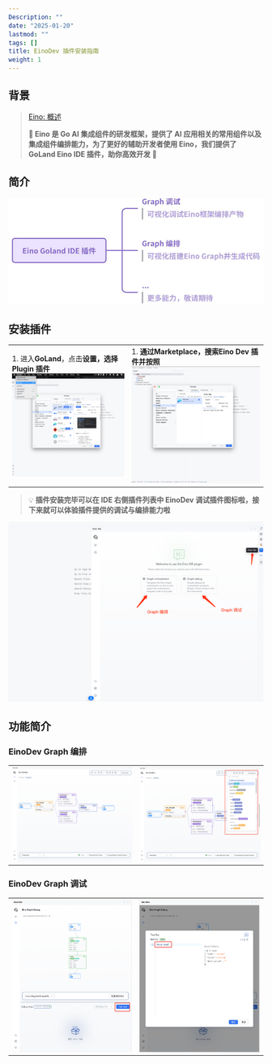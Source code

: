 ```yaml
---
Description: ""
date: "2025-01-20"
lastmod: ""
tags: []
title: EinoDev 插件安装指南
weight: 1
---
```


## 背景

> [Eino: 概述](/zh/docs/eino/overview)
>
> **🚀  Eino 是 Go AI 集成组件的研发框架，提供了 AI 应用相关的常用组件以及集成组件编排能力，为了更好的辅助开发者使用 Eino，我们提供了 GoLand Eino IDE 插件，助你高效开发  🚀**

## 简介

<a href="/img/eino/eino_dev_ability_introduction_page.png" target="_blank"><img src="/img/eino/eino_dev_ability_introduction_page.png" /></a>
## 安装插件

<table><tbody><tr>
<td>
1. 进入<strong>GoLand</strong>，点击<strong>设置，选择Plugin 插件</strong>
<a href="/img/eino/eino_install_page.png" target="_blank"><img src="/img/eino/eino_install_page.png" /></a>

</td>
<td>
1. <strong>通过Marketplace，搜索Eino Dev 插件并按照</strong>
<a href="/img/eino/eino_install_page_2_page.png" target="_blank"><img src="/img/eino/eino_install_page_2_page.png" /></a>

</td>
</tr></tbody></table>

> 💡
> **插件安装完毕可以在 IDE 右侧插件列表中 EinoDev 调试插件图标啦，接下来就可以体验插件提供的调试与编排能力啦**

<a href="/img/eino/eino_dev_enter_page.png" target="_blank"><img src="/img/eino/eino_dev_enter_page.png" /></a>
## 功能简介

### **EinoDev Graph 编排**

<table><tbody><tr>
<td>
<a href="/img/eino/eino_orchestration_index_page.png" target="_blank"><img src="/img/eino/eino_orchestration_index_page.png" /></a>
</td>
<td>
<a href="/img/eino/eino_orchestration_show_nodes_2_page.png" target="_blank"><img src="/img/eino/eino_orchestration_show_nodes_2_page.png" /></a>
</td>
</tr></tbody></table>

### **EinoDev Graph 调试**

<table><tbody><tr>
<td>
<a href="/img/eino/eino_debug_run_page.png" target="_blank"><img src="/img/eino/eino_debug_run_page.png" /></a>
</td>
<td>
<a href="/img/eino/eino_debug_test_run_of_mock_data_page.png" target="_blank"><img src="/img/eino/eino_debug_test_run_of_mock_data_page.png" /></a>
</td>
</tr></tbody></table>
